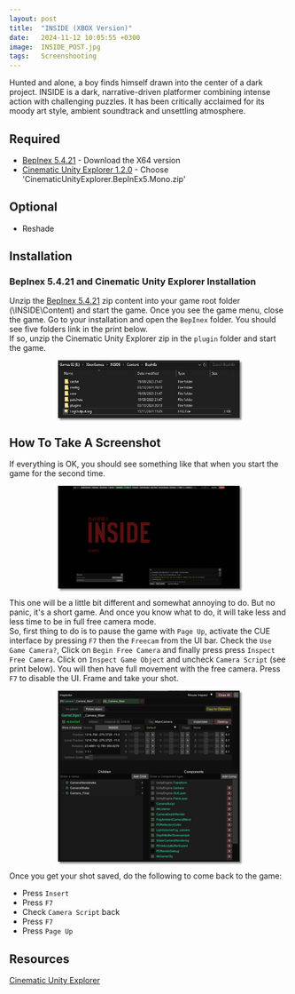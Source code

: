 ```yaml
---
layout: post
title:  "INSIDE (XBOX Version)"
date:   2024-11-12 10:05:55 +0300
image:  INSIDE_POST.jpg
tags:   Screenshooting
---
```


Hunted and alone, a boy finds himself drawn into the center of a dark project. INSIDE is a dark, narrative-driven platformer combining intense action with challenging puzzles. It has been critically acclaimed for its moody art style, ambient soundtrack and unsettling atmosphere.

## Required
* [BepInex 5.4.21](https://github.com/BepInEx/BepInEx/releases/tag/v5.4.21) - Download the X64 version
* [Cinematic Unity Explorer 1.2.0](https://github.com/originalnicodr/CinematicUnityExplorer/releases) - Choose 'CinematicUnityExplorer.BepInEx5.Mono.zip'

## Optional
* Reshade

## Installation

### BepInex 5.4.21 and Cinematic Unity Explorer Installation
Unzip the [BepInex 5.4.21](https://github.com/BepInEx/BepInEx/releases/tag/v5.4.21) zip content into your game root folder (\INSIDE\Content) and start the game. Once you see the game menu, close the game.
Go to your installation and open the `BepInex` folder. You should see five folders link in the print below.<br /> If so, unzip the Cinematic Unity Explorer zip in the `plugin` folder and start the game.
<div style="width:65%; margin: auto;">
<img src="/images/INSIDE_00.jpg" alt="BepInex" style="box-shadow: 3px 3px 3px gray;">
</div>

## How To Take A Screenshot

If everything is OK, you should see something like that when you start the game for the second time. 
<div style="width:65%; margin: auto;">
<img src="/images/INSIDE_02.jpg" alt="CUE UI" style="box-shadow: 3px 3px 3px gray;">
</div>

This one will be a little bit different and somewhat annoying to do. But no panic, it's a short game. And once you know what to do, it will take less and less time to be in full free camera mode.<br />
So, first thing to do is to pause the game with `Page Up`, activate the CUE interface by pressing `F7` then the `Freecam` from the UI bar. Check the `Use Game Camera?`, Click on `Begin Free Camera` and finally press press `Inspect Free Camera`.
Click on `Inspect Game Object` and uncheck `Camera Script` (see print below). You will then have full movement with the free camera. Press `F7` to disable the UI. Frame and take your shot.
<div style="width:65%; margin: auto;">
<img src="/images/INSIDE_03.jpg" alt="CUE UI" style="box-shadow: 3px 3px 3px gray;">
</div>

Once you get your shot saved, do the following to come back to the game:
* Press `Insert`
* Press `F7`
* Check `Camera Script` back
* Press `F7`
* Press `Page Up`

## Resources
[Cinematic Unity Explorer](https://framedsc.com/GeneralGuides/cinematic-unity-explorer.htm)
